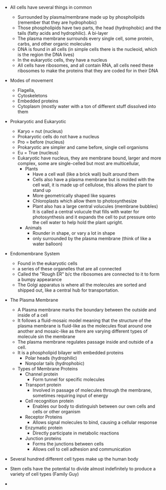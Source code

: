 
- All cells have several things in common
	- Surrounded by plasma/membrane made up by phospholipids (remember that they are hydrophobic)
	- Those phospholipids have two parts, the head (hydrophobic) and the tails (fatty acids and hydrophilic). A bi-layer
	- The plasma membrane surrounds every single cell, some protein, carbs, and other organic molecules
	- DNA is found in all cells (in simple cells there is the nucleoid, which is the region the DNA lives)
	- In the eukaryotic cells, they have a nucleus
	- All cells have ribosomes, and all contain RNA, all cells need these ribosomes to make the proteins that they are coded for in their DNA

- Modes of movement
	- Flagella, 
	- Cytoskeletons
	- Embedded proteins
	- Cytoplasm (mostly water with a ton of different stuff dissolved into them

- Prokaryotic and Eukaryotic  
	- Karyo = nut (nucleus)
	- Prokaryotic cells do not have a nucleus
	- Pro = before (nucleus)
	- Prokaryotic are simpler and came before, single cell organisms
	- Eu = True (nucleus)
	- Eukaryotic have nucleus, they are membrane bound, larger and more complex, some are single-celled but most are multicellular,
		- Plants 
			- Have a cell wall (like a brick wall) built around them 
			- Cells also have a plasma membrane but is molded with the cell wall, it is made up of cellulose, this allows the plant to stand up
			- More geometrically shaped like squares 
			- Chloroplasts which allow them to photosynthesize 
			- Plant also has a large central volucules (membrane bubbles) It is called a central volucule that fills with water for photosynthesis and it expands the cell to put pressure onto the cell water to help hold the plant upright. 
		- Animals
			- Rounder in shape, or vary a lot in shape
			- only surrounded by the plasma membrane (think of like a water balloon)

- Endomembrane System
	- Found in the eukaryotic cells
	- a series of these organelles that are all connected
	- Called the "Rough ER" b/c the ribosomes are connected to it to form a bumpy appearance
	- The Golgi apparatus is where all the molecules are sorted and shipped out, like a central hub for transportation. 

- The Plasma Membrane
	- A Plasma membrane marks the boundary between the outside and inside of a cell
	- It follows a fluid-mosaic model meaning that the structure of the plasma membrane is fluid-like as the molecules float around one another and mosaic-like as there are varying different types of molecule sin the membrane
	- The plasma membrane regulates passage inside and outside of a cell.
	- It is a phospholipid bilayer with embedded proteins 
		- Polar heads (hydrophilic) 
		- Nonpolar tails (hydrophobic)
	- Types of Membrane Proteins 
		- Channel protein 
			- Form tunnel for specific molecules
		- Transport protein 
			- Involved in passage of molecules through the membrane, sometimes requiring input of energy
		- Cell recognition protein 
			- Enables our body to distinguish between our own cells and cells or other organism 
		- Receptor Proteins
			- Allows signal molecules to bind, causing a cellular response 
		- Enzymatic protein 
			- Directly participate in metabolic reactions 
		- Junction proteins 
			- Forms the junctions between cells
			- Allows cell to cell adhesion and communication 

- Several hundred different cell types make up the human body
- Stem cells have the potential to divide almost indefinitely to produce a variety of cell types (Family Guy)
- 